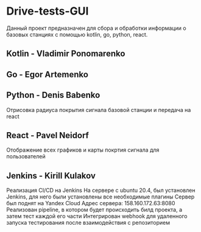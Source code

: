# Drive-tests-GUI
Данный проект предназначен для сбора и обработки информации о базовых станциях с помощью kotlin, go, python, react.
## Kotlin - Vladimir Ponomarenko

## Go - Egor Artemenko

## Python - Denis Babenko
Отрисовка радиуса покрытия сигнала базовой станции и передача на react
## React - Pavel Neidorf
Отображение всех графиков и карты покртия сигнала для пользователей
## Jenkins - Kirill Kulakov
Реализация CI/CD на Jenkins 
На сервере с  ubuntu 20.4, был установлен Jenkins, для него были установлены все необходимые плагины
Сервер был поднят на Yandex Cloud
Адрес сервера: 158.160.172.63:8080 
Реализован pipeline, в котором будет происходить билд проекта, а затем тест каждой его части
Интегрирован webhook для удаленного запуска тестирования после взаимодействия с репозиторием
